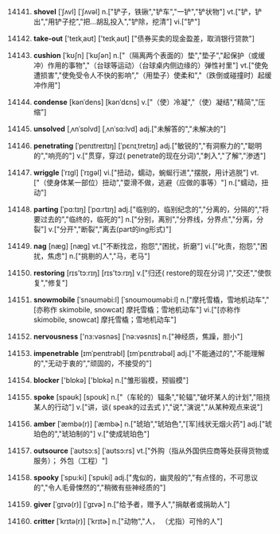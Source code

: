 14141. **shovel**
[ˈʃʌvl]  [ˈʃʌvəl]
n.["铲子，铁锹","铲车","一铲","铲状物"]  vt.["铲，铲出","用铲子挖","把…胡乱投入","铲除，挖清"]  vi.["铲"]  

14142. **take-out**
['teɪkˌaʊt]  ['teɪkˌaʊt]
["债券买卖的现金盈差，取消银行贷款"]  

14143. **cushion**
[ˈkʊʃn]  [ˈkʊʃən]
n.["（隔离两个表面的）垫","垫子","起保护（或缓冲）作用的事物","（台球等运动）（台球桌内侧边缘的）弹性衬里"]  vt.["使免遭损害","使免受令人不快的影响","（用垫子）使柔和","（跌倒或碰撞时）起缓冲作用"]  

14144. **condense**
[kənˈdens]  [kənˈdɛns]
v.["（使）冷凝","（使）凝结","精简","压缩"]  

14145. **unsolved**
[ˌʌnˈsɒlvd]  [ˌʌnˈsɑ:lvd]
adj.["未解答的","未解决的"]  

14146. **penetrating**
[ˈpenɪtreɪtɪŋ]  [ˈpɛnɪˌtretɪŋ]
adj.["敏锐的","有洞察力的","聪明的","响亮的"]  v.["贯穿，穿过( penetrate的现在分词)","刺入","了解","渗透"]  

14147. **wriggle**
[ˈrɪgl]  [ˈrɪɡəl]
vi.["扭动，蠕动，蜿蜒行进","摆脱，用计逃脱"]  vt.["（使身体某一部位）扭动","耍滑不做，逃避（应做的事等）"]  n.["蠕动，扭动"]  

14148. **parting**
[ˈpɑ:tɪŋ]  [ˈpɑ:rtɪŋ]
adj.["临别的，临别纪念的","分离的，分隔的","将要过去的","临终的，临死的"]  n.["分别，离别","分界线，分界点","分离，分裂"]  v.["分开","断裂","离去(part的ing形式)"]  

14149. **nag**
[næg]  [næɡ]
vt.["不断找岔，抱怨","困扰，折磨"]  vi.["叱责，抱怨","困扰，焦虑"]  n.["挑剔的人","马，老马"]  

14150. **restoring**
[rɪs'tɔ:rɪŋ]  [rɪs'tɔ:rɪŋ]
v.["归还( restore的现在分词 )","交还","使恢复","修复"]  

14151. **snowmobile**
[ˈsnəʊməbi:l]  [ˈsnoʊmoʊməbi:l]
n.["摩托雪橇，雪地机动车","[亦称作 skimobile, snowcat] 摩托雪橇；雪地机动车"]  vi.["[亦称作 skimobile, snowcat] 摩托雪橇；雪地机动车"]  

14152. **nervousness**
['nɜ:vəsnəs]  [ˈnə:vəsnɪs]
n.["神经质，焦躁，胆小"]  

14153. **impenetrable**
[ɪmˈpenɪtrəbl]  [ɪmˈpɛnɪtrəbəl]
adj.["不能通过的","不能理解的","无动于衷的","顽固的，不接受的"]  

14154. **blocker**
['blɒkə]  ['blɒkə]
n.["雏形锻模，预锻模"]  

14155. **spoke**
[spəʊk]  [spoʊk]
n.["（车轮的）辐条","轮辐","破坏某人的计划","阻挠某人的行动"]  v.["讲，谈( speak的过去式 )","说","演说","从某种观点来说"]  

14156. **amber**
[ˈæmbə(r)]  [ˈæmbɚ]
n.["琥珀","琥珀色","[军]线状无烟火药"]  adj.["琥珀色的","琥珀制的"]  v.["使成琥珀色"]  

14157. **outsource**
[ˈaʊtsɔ:s]  [ˈaʊtsɔ:rs]
vt.["外购（指从外国供应商等处获得货物或服务）； 外包（工程）"]  

14158. **spooky**
[ˈspu:ki]  [ˈspuki]
adj.["鬼似的，幽灵般的","有点怪的，不可思议的","令人毛骨悚然的","稍微有些神经质的"]  

14159. **giver**
[ˈgɪvə(r)]  [ˈɡɪvɚ]
n.["给予者，赠予人","捐献者或捐助人"]  

14160. **critter**
[ˈkrɪtə(r)]  [ˈkrɪtɚ]
n.["动物","人， （尤指）可怜的人"]  

